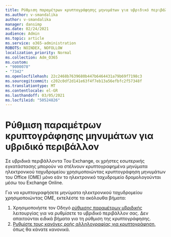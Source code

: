 ```yaml
---
title: Ρύθμιση παραμέτρων κρυπτογράφησης μηνυμάτων για υβριδικό περιβάλλον
ms.author: v-smandalika
author: v-smandalika
manager: dansimp
ms.date: 02/24/2021
audience: Admin
ms.topic: article
ms.service: o365-administration
ROBOTS: NOINDEX, NOFOLLOW
localization_priority: Normal
ms.collection: Adm_O365
ms.custom:
- "9000078"
- "7342"
ms.openlocfilehash: 22c2468b7639680b447b6464431a79b69f7198c3
ms.sourcegitcommit: c202c0df2d141e63f4f7eb13a56efbfc2f57348f
ms.translationtype: MT
ms.contentlocale: el-GR
ms.lasthandoff: 03/05/2021
ms.locfileid: "50524826"
---
```

# <a name="configure-message-encryption-for-a-hybrid-environment"></a>Ρύθμιση παραμέτρων κρυπτογράφησης μηνυμάτων για υβριδικό περιβάλλον

Σε υβριδικά περιβάλλοντα Του Exchange, οι χρήστες εσωτερικής εγκατάστασης μπορούν να στέλνουν κρυπτογραφημένα μηνύματα ηλεκτρονικού ταχυδρομείου χρησιμοποιώντας κρυπτογράφηση μηνυμάτων του Office (OME) μόνο εάν το ηλεκτρονικό ταχυδρομείο δρομολογούνται μέσω του Exchange Online.

Για να κρυπτογραφήσετε μηνύματα ηλεκτρονικού ταχυδρομείου χρησιμοποιώντας OME, εκτελέστε τα ακόλουθα βήματα:

1. Χρησιμοποιήστε τον Οδηγό [ρύθμισης παραμέτρων υβριδικής](https://docs.microsoft.com/Exchange/hybrid-configuration-wizard) λειτουργίας για να ρυθμίσετε το υβριδικό περιβάλλον σας. Δεν απαιτούνται ειδικά βήματα για τη ρύθμιση της κρυπτογράφησης.
2. [Ρυθμίστε τους κανόνες ροής αλληλογραφίας για κρυπτογράφηση,](https://docs.microsoft.com/microsoft-365/compliance/define-mail-flow-rules-to-encrypt-email) όπως θα κάνατε κανονικά.


